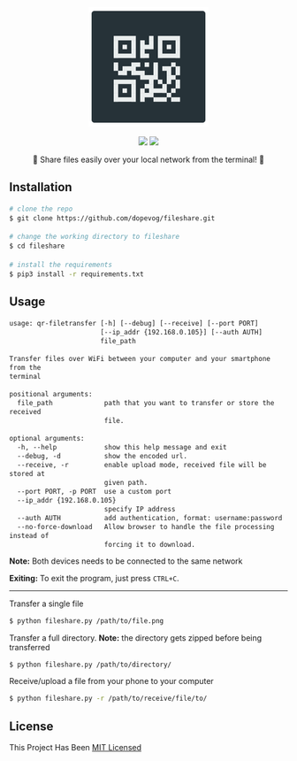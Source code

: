 <p align="center"><img src="logo.png"><br></p>
<p align="center">
<a href="./LICENSE"><img src="https://img.shields.io/badge/license-MIT-blue.svg"></a>
<a href="https://img.shields.io/badge/support-Linux%20|%20MacOS%20|%20Windows%20-blue.svg"><img src="https://img.shields.io/badge/support-Linux%20|%20MacOS%20|%20Windows%20-blue.svg"></a>
</p>
<p align="center">📨 Share files easily over your local network from the terminal! 📨</p>


## Installation

```bash
# clone the repo
$ git clone https://github.com/dopevog/fileshare.git

# change the working directory to fileshare
$ cd fileshare

# install the requirements
$ pip3 install -r requirements.txt
```


## Usage
```
usage: qr-filetransfer [-h] [--debug] [--receive] [--port PORT]
                       [--ip_addr {192.168.0.105}] [--auth AUTH]
                       file_path

Transfer files over WiFi between your computer and your smartphone from the
terminal

positional arguments:
  file_path             path that you want to transfer or store the received
                        file.

optional arguments:
  -h, --help            show this help message and exit
  --debug, -d           show the encoded url.
  --receive, -r         enable upload mode, received file will be stored at
                        given path.
  --port PORT, -p PORT  use a custom port
  --ip_addr {192.168.0.105}
                        specify IP address
  --auth AUTH           add authentication, format: username:password
  --no-force-download   Allow browser to handle the file processing instead of
                        forcing it to download.
```

**Note:** Both devices needs to be connected to the same network

**Exiting:** To exit the program, just press ```CTRL+C```.

---

Transfer a single file
```bash
$ python fileshare.py /path/to/file.png
```


Transfer a full directory. **Note:** the directory gets zipped before being transferred
```bash
$ python fileshare.py /path/to/directory/
```

Receive/upload a file from your phone to your computer
```bash
$ python fileshare.py -r /path/to/receive/file/to/
```

## License
This Project Has Been [MIT Licensed]()

